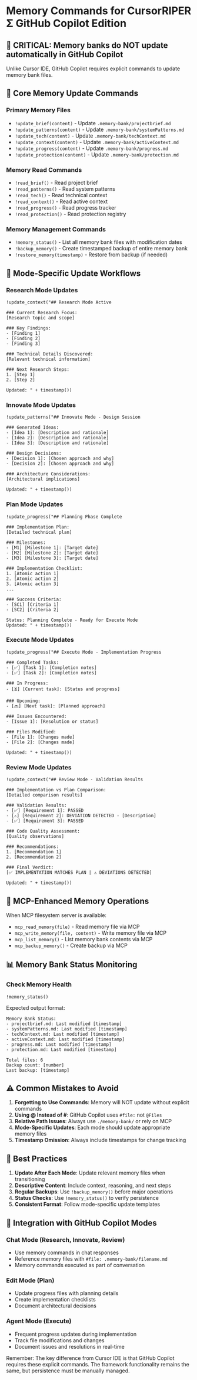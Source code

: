 # Memory Commands for CursorRIPER Σ GitHub Copilot Edition

## 🚨 CRITICAL: Memory banks do NOT update automatically in GitHub Copilot
Unlike Cursor IDE, GitHub Copilot requires explicit commands to update memory bank files.

## 📝 Core Memory Update Commands

### Primary Memory Files
- `!update_brief(content)` - Update `.memory-bank/projectbrief.md`
- `!update_patterns(content)` - Update `.memory-bank/systemPatterns.md`
- `!update_tech(content)` - Update `.memory-bank/techContext.md`
- `!update_context(content)` - Update `.memory-bank/activeContext.md`
- `!update_progress(content)` - Update `.memory-bank/progress.md`
- `!update_protection(content)` - Update `.memory-bank/protection.md`

### Memory Read Commands
- `!read_brief()` - Read project brief
- `!read_patterns()` - Read system patterns
- `!read_tech()` - Read technical context
- `!read_context()` - Read active context
- `!read_progress()` - Read progress tracker
- `!read_protection()` - Read protection registry

### Memory Management Commands
- `!memory_status()` - List all memory bank files with modification dates
- `!backup_memory()` - Create timestamped backup of entire memory bank
- `!restore_memory(timestamp)` - Restore from backup (if needed)

## 🔄 Mode-Specific Update Workflows

### Research Mode Updates
```
!update_context("## Research Mode Active

### Current Research Focus:
[Research topic and scope]

### Key Findings:
- [Finding 1]
- [Finding 2] 
- [Finding 3]

### Technical Details Discovered:
[Relevant technical information]

### Next Research Steps:
1. [Step 1]
2. [Step 2]

Updated: " + timestamp())
```

### Innovate Mode Updates
```
!update_patterns("## Innovate Mode - Design Session

### Generated Ideas:
- [Idea 1]: [Description and rationale]
- [Idea 2]: [Description and rationale]
- [Idea 3]: [Description and rationale]

### Design Decisions:
- [Decision 1]: [Chosen approach and why]
- [Decision 2]: [Chosen approach and why]

### Architecture Considerations:
[Architectural implications]

Updated: " + timestamp())
```

### Plan Mode Updates  
```
!update_progress("## Planning Phase Complete

### Implementation Plan:
[Detailed technical plan]

### Milestones:
- [M1] [Milestone 1]: [Target date]
- [M2] [Milestone 2]: [Target date]
- [M3] [Milestone 3]: [Target date]

### Implementation Checklist:
1. [Atomic action 1]
2. [Atomic action 2]
3. [Atomic action 3]
...

### Success Criteria:
- [SC1] [Criteria 1]
- [SC2] [Criteria 2]

Status: Planning Complete - Ready for Execute Mode
Updated: " + timestamp())
```

### Execute Mode Updates
```
!update_progress("## Execute Mode - Implementation Progress

### Completed Tasks:
- [✅] [Task 1]: [Completion notes]
- [✅] [Task 2]: [Completion notes]

### In Progress:
- [⏳] [Current task]: [Status and progress]

### Upcoming:
- [🔜] [Next task]: [Planned approach]

### Issues Encountered:
- [Issue 1]: [Resolution or status]

### Files Modified:
- [File 1]: [Changes made]
- [File 2]: [Changes made]

Updated: " + timestamp())
```

### Review Mode Updates
```
!update_context("## Review Mode - Validation Results

### Implementation vs Plan Comparison:
[Detailed comparison results]

### Validation Results:
- [✅] [Requirement 1]: PASSED
- [⚠️] [Requirement 2]: DEVIATION DETECTED - [Description]
- [✅] [Requirement 3]: PASSED

### Code Quality Assessment:
[Quality observations]

### Recommendations:
1. [Recommendation 1]
2. [Recommendation 2]

### Final Verdict:
[✅ IMPLEMENTATION MATCHES PLAN | ⚠️ DEVIATIONS DETECTED]

Updated: " + timestamp())
```

## 🔧 MCP-Enhanced Memory Operations

When MCP filesystem server is available:
- `mcp_read_memory(file)` - Read memory file via MCP
- `mcp_write_memory(file, content)` - Write memory file via MCP
- `mcp_list_memory()` - List memory bank contents via MCP
- `mcp_backup_memory()` - Create backup via MCP

## 📊 Memory Bank Status Monitoring

### Check Memory Health
```
!memory_status()
```
Expected output format:
```
Memory Bank Status:
- projectbrief.md: Last modified [timestamp]
- systemPatterns.md: Last modified [timestamp]  
- techContext.md: Last modified [timestamp]
- activeContext.md: Last modified [timestamp]
- progress.md: Last modified [timestamp]
- protection.md: Last modified [timestamp]

Total files: 6
Backup count: [number]
Last backup: [timestamp]
```

## ⚠️ Common Mistakes to Avoid

1. **Forgetting to Use Commands**: Memory will NOT update without explicit commands
2. **Using @ Instead of #**: GitHub Copilot uses `#file:` not `@Files`
3. **Relative Path Issues**: Always use `./memory-bank/` or rely on MCP
4. **Mode-Specific Updates**: Each mode should update appropriate memory files
5. **Timestamp Omission**: Always include timestamps for change tracking

## 🎯 Best Practices

1. **Update After Each Mode**: Update relevant memory files when transitioning
2. **Descriptive Content**: Include context, reasoning, and next steps
3. **Regular Backups**: Use `!backup_memory()` before major operations
4. **Status Checks**: Use `!memory_status()` to verify persistence
5. **Consistent Format**: Follow mode-specific update templates

## 🔗 Integration with GitHub Copilot Modes

### Chat Mode (Research, Innovate, Review)
- Use memory commands in chat responses
- Reference memory files with `#file: .memory-bank/filename.md`
- Memory commands executed as part of conversation

### Edit Mode (Plan)
- Update progress files with planning details
- Create implementation checklists
- Document architectural decisions

### Agent Mode (Execute)
- Frequent progress updates during implementation
- Track file modifications and changes
- Document issues and resolutions in real-time

Remember: The key difference from Cursor IDE is that GitHub Copilot requires these explicit commands. The framework functionality remains the same, but persistence must be manually managed.